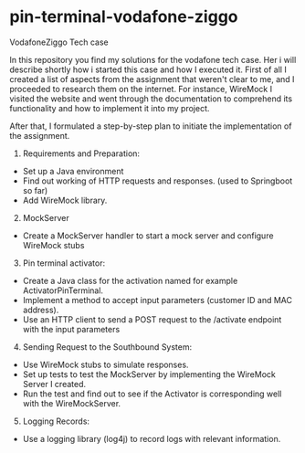 # pin-terminal-vodafone-ziggo
VodafoneZiggo Tech case

In this repository you find my solutions for the vodafone tech case. Her i will describe shortly how i started this case and how I executed it. 
First of all I created a list of aspects from the assignment that weren't clear to me, and I proceeded to research them on the internet. 
For instance, WireMock I visited the website and went through the documentation to comprehend its functionality and how to implement it into my project.

After that, I formulated a step-by-step plan to initiate the implementation of the assignment. 


1. Requirements and Preparation:

- Set up a Java environment
- Find out working of HTTP requests and responses. (used to Springboot so far)
- Add WireMock library.

2. MockServer
- Create a MockServer handler to start a mock server and configure WireMock stubs

3. Pin terminal activator:
- Create a Java class for the activation named for example ActivatorPinTerminal.
- Implement a method to accept input parameters (customer ID and MAC address).
- Use an HTTP client to send a POST request to the /activate endpoint with the input parameters

4. Sending Request to the Southbound System:

- Use WireMock stubs to simulate responses.
- Set up tests to test the MockServer by implementing the WireMock Server I created.
- Run the test and find out to see if the Activator is corresponding well with the WireMockServer.

5. Logging Records:

- Use a logging library (log4j) to record logs with relevant information.

